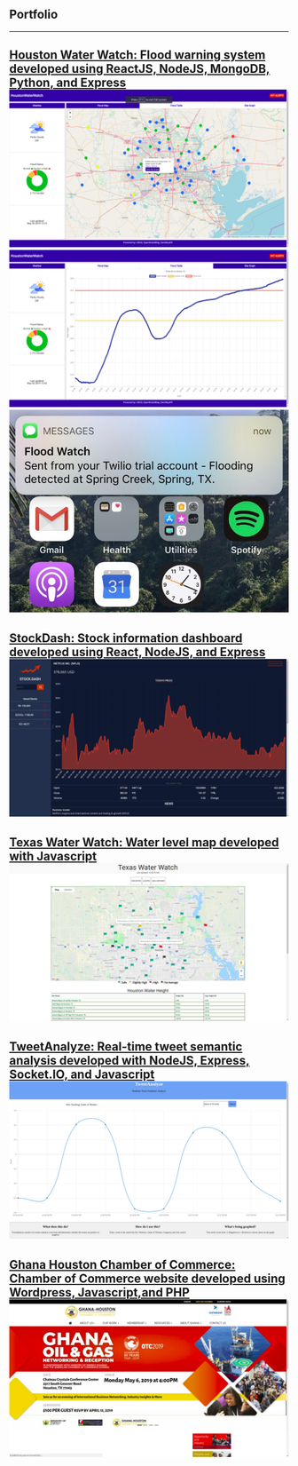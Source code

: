 ## Portfolio

---
[Houston Water Watch: Flood warning system developed using ReactJS, NodeJS, MongoDB, Python, and Express](http://www.houstonwaterwatch.com/)
<img src="images/houstonwaterwatch1.png?raw=true"/>
<img src="images/houstonwaterwatch2.png?raw=true"/>
<img src="images/houstonwaterwatch3.jpg?raw=true"/>
---
[StockDash: Stock information dashboard developed using React, NodeJS, and Express](http://www.stockdash.live/)
<img src="images/stockdash.png"/>
---
[Texas Water Watch: Water level map developed with Javascript](http://www.texaswaterwatch.com/)
<img src="images/texaswaterwatch.png?raw=true"/>
---
[TweetAnalyze: Real-time tweet semantic analysis developed with NodeJS, Express, Socket.IO, and Javascript](http://sleepy-ravine-85439.herokuapp.com/)
<img src="images/tweetanalyze.png?raw=true"/>
---
[Ghana Houston Chamber of Commerce: Chamber of Commerce website developed using Wordpress, Javascript,and PHP](http://www.ghanahoustonchamber.org/)
<img src="images/ghcc.png?raw=true"/>
---

